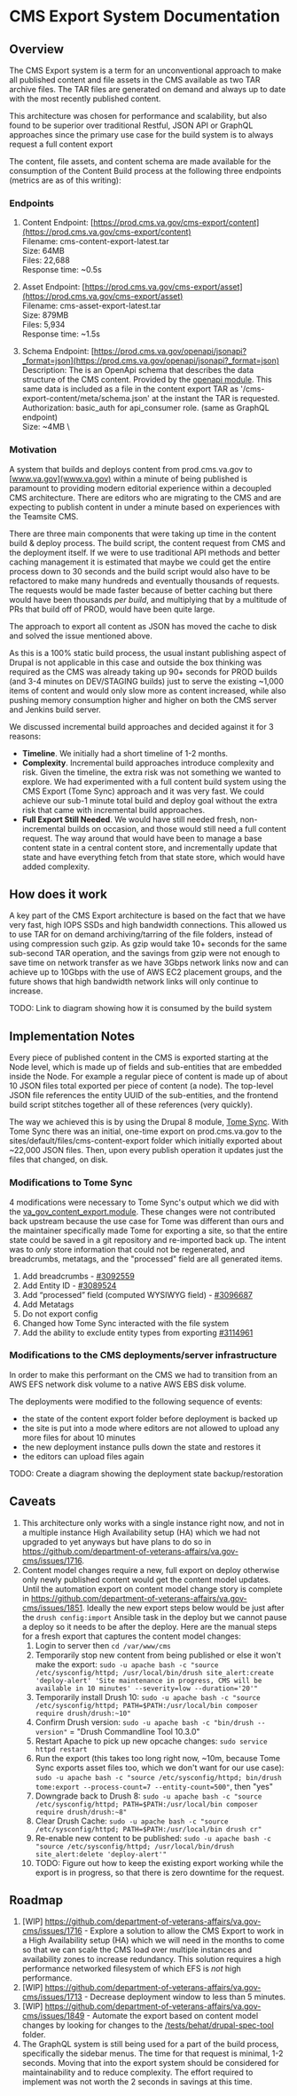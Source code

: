 # CMS Export System Documentation


## Overview

The CMS Export system is a term for an unconventional approach to make all published content and file assets in the CMS available as two TAR archive files. The TAR files are generated on demand and always up to date with the most recently published content.

This architecture was chosen for performance and scalability, but also found to be superior over traditional Restful, JSON API or GraphQL approaches since the primary use case for the build system is to always request a full content export

The content, file assets, and content schema are made available for the consumption of the Content Build process at the following three endpoints (metrics are as of this writing):
### Endpoints

1. Content Endpoint: [https://prod.cms.va.gov/cms-export/content](https://prod.cms.va.gov/cms-export/content) \
Filename: cms-content-export-latest.tar \
Size: 64MB \
Files: 22,688  \
Response time: ~0.5s

2. Asset Endpoint: [https://prod.cms.va.gov/cms-export/asset](https://prod.cms.va.gov/cms-export/asset) \
Filename: cms-asset-export-latest.tar \
Size: 879MB \
Files: 5,934 \
Response time: ~1.5s

3. Schema Endpoint: [https://prod.cms.va.gov/openapi/jsonapi?_format=json](https://prod.cms.va.gov/openapi/jsonapi?_format=json) \
Description:  The is an OpenApi schema that describes the data structure of the CMS content. Provided by the
[openapi module](https://www.drupal.org/project/openapi). This same data is included as a file in the content export TAR as '/cms-export-content/meta/schema.json' at the instant the TAR is requested. \
Authorization: basic_auth for api_consumer role. (same as GraphQL endpoint) \
Size: ~4MB \

### Motivation

A system that builds and deploys content from prod.cms.va.gov to [www.va.gov](www.va.gov) within a minute of being published is paramount to providing modern editorial experience within a decoupled CMS architecture. There are editors who are migrating to the CMS and are expecting to publish content in under a minute based on experiences with the Teamsite CMS.

There are three main components that were taking up time in the content build & deploy process. The build script, the content request from CMS and the deployment itself. If we were to use traditional API methods and better caching management it is estimated that maybe we could get the entire process down to 30 seconds and the build script would also have to be refactored to make many hundreds and eventually thousands of requests. The requests would be made faster because of better caching but there would have been thousands _per build_, and multiplying that by a multitude of PRs that build off of PROD, would have been quite large.

The approach to export all content as JSON has moved the cache to disk and solved the issue mentioned above.

As this is a 100% static build process, the usual instant publishing aspect of Drupal is not applicable in this case and outside the box thinking was required as the CMS was already taking up 90+ seconds for PROD builds (and 3-4 minutes on DEV/STAGING builds) just to serve the existing ~1,000 items of content and would only slow more as content increased, while also pushing memory consumption higher and higher on both the CMS server and Jenkins build server.

We discussed incremental build approaches and decided against it for 3 reasons:

*   **Timeline**. We initially had a short timeline of 1-2 months.
*   **Complexity**. Incremental build approaches introduce complexity and risk. Given the timeline, the extra risk was not something we wanted to explore. We had experimented with a full content build system using the CMS Export (Tome Sync) approach and it was very fast. We could achieve our sub-1 minute total build and deploy goal without the extra risk that came with incremental build approaches.
*   **Full Export Still Needed**. We would have still needed fresh, non-incremental builds on occasion, and those would still need a full content request. The way around that would have been to manage a base content state in a central content store, and incrementally update that state and have everything fetch from that state store, which would have added complexity.

## How does it work

A key part of the CMS Export architecture is based on the fact that we have very fast, high IOPS SSDs and high bandwidth connections. This allowed us to use TAR for on demand archiving/tarring of the file folders, instead of using compression such gzip. As gzip would take 10+ seconds for the same sub-second TAR operation, and the savings from gzip were not enough to save time on network transfer as we have 3Gbps network links now and can achieve up to 10Gbps with the use of AWS EC2 placement groups, and the future shows that high bandwidth network links will only continue to increase.

TODO: Link to diagram showing how it is consumed by the build system


## Implementation Notes

Every piece of published content in the CMS is exported starting at the Node level, which is made up of fields and sub-entities that are embedded inside the Node. For example a regular piece of content is made up of about 10 JSON files total exported per piece of content (a node). The top-level JSON file references the entity UUID of the sub-entities, and the frontend build script stitches together all of these references (very quickly).

The way we achieved this is by using the Drupal 8 module, [Tome Sync](https://git.drupalcode.org/project/tome/-/tree/8.x-1.x/modules/tome_sync). With Tome Sync there was an initial, one-time export on prod.cms.va.gov to the sites/default/files/cms-content-export folder which initially exported about ~22,000 JSON files. Then, upon every publish operation it updates just the files that changed, on disk.

### Modifications to Tome Sync

4 modifications were necessary to Tome Sync's output which we did with the [va_gov_content_export.module](https://github.com/department-of-veterans-affairs/va.gov-cms/tree/master/docroot/modules/custom/va_gov_content_export). These changes were not contributed back upstream because the use case for Tome was different than ours and the maintainer specifically made Tome for exporting a site, so that the entire state could be saved in a git repository and re-imported back up. The intent was to _only_ store information that could not be regenerated, and breadcrumbs, metatags, and the "processed" field are all generated items.

1. Add breadcrumbs - [#3092559](https://www.drupal.org/project/tome/issues/3092559)
1. Add Entity ID - [#3089524](https://www.drupal.org/project/tome/issues/3089524)
1. Add “processed” field (computed WYSIWYG field) - [#3096687](https://www.drupal.org/project/tome/issues/3096687)
1. Add Metatags
1. Do not export config
1. Changed how Tome Sync interacted with the file system
1. Add the ability to exclude entity types from exporting [#3114961](https://www.drupal.org/project/tome/issues/3114961)

### Modifications to the CMS deployments/server infrastructure

In order to make this performant on the CMS we had to transition from an AWS EFS network disk volume to a native AWS EBS disk volume.

The deployments were modified to the following sequence of events:

* the state of the content export folder before deployment is backed up
* the site is put into a mode where editors are not allowed to upload any more files for about 10 minutes
* the new deployment instance pulls down the state and restores it
* the editors can upload files again

TODO: Create a diagram showing the deployment state backup/restoration

## Caveats

1. This architecture only works with a single instance right now, and not in a multiple instance High Availability setup (HA) which we had not upgraded to yet anyways but have plans to do so in https://github.com/department-of-veterans-affairs/va.gov-cms/issues/1716.
1. Content model changes require a new, full export on deploy otherwise only newly published content would get the content model updates. Until the automation export on content model change story is complete in https://github.com/department-of-veterans-affairs/va.gov-cms/issues/1851. Ideally the new export steps below would be just after the `drush config:import` Ansible task in the deploy but we cannot pause a deploy so it needs to be after the deploy. Here are the manual steps for a fresh export that captures the content model changes:
    1. Login to server then `cd /var/www/cms`
    1. Temporarily stop new content from being published or else it won't make the export: `sudo -u apache bash -c "source /etc/sysconfig/httpd; /usr/local/bin/drush site_alert:create 'deploy-alert' 'Site maintenance in progress, CMS will be available in 10 minutes' --severity=low --duration='20'"`
    1. Temporarily install Drush 10: `sudo -u apache bash -c "source /etc/sysconfig/httpd; PATH=$PATH:/usr/local/bin composer require drush/drush:~10"`
    1. Confirm Drush version: `sudo -u apache bash -c "bin/drush --version"` = "Drush Commandline Tool 10.3.0"
    1. Restart Apache to pick up new opcache changes: `sudo service httpd restart`
    1. Run the export (this takes too long right now, ~10m, because Tome Sync exports asset files too, which we don't want for our use case): `sudo -u apache bash -c "source /etc/sysconfig/httpd; bin/drush tome:export --process-count=7 --entity-count=500"`, then "yes"
    1. Downgrade back to Drush 8: `sudo -u apache bash -c "source /etc/sysconfig/httpd; PATH=$PATH:/usr/local/bin composer require drush/drush:~8"`
    1. Clear Drush Cache: `sudo -u apache bash -c "source /etc/sysconfig/httpd; PATH=$PATH:/usr/local/bin drush cr"`
    1. Re-enable new content to be published: `sudo -u apache bash -c "source /etc/sysconfig/httpd; /usr/local/bin/drush site_alert:delete 'deploy-alert'"`
    1. TODO: Figure out how to keep the existing export working while the export is in progress, so that there is zero downtime for the request.


## Roadmap

1. [WIP] https://github.com/department-of-veterans-affairs/va.gov-cms/issues/1716 - Explore a solution to allow the CMS Export to work in a High Availability setup (HA) which we will need in the months to come so that we can scale the CMS load over multiple instances and availability zones to increase redundancy. This solution requires a high performance networked filesystem of which EFS is _not_ high performance.
1. [WIP] https://github.com/department-of-veterans-affairs/va.gov-cms/issues/1713 - Decrease deployment window to less than 5 minutes.
1. [WIP] https://github.com/department-of-veterans-affairs/va.gov-cms/issues/1849 - Automate the export based on content model changes by looking for changes to the [/tests/behat/drupal-spec-tool](https://github.com/department-of-veterans-affairs/va.gov-cms/tree/master/tests/behat/drupal-spec-tool) folder.
1. The GraphQL system is still being used for a part of the build process, specifically the sidebar menus. The time for that request is minimal, 1-2 seconds. Moving that into the export system should be considered for maintainability and to reduce complexity. The effort required to implement was not worth the 2 seconds in savings at this time.
